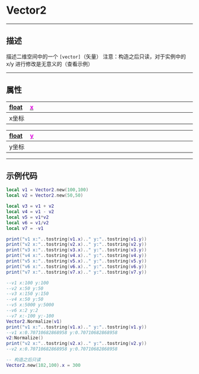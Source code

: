 # Vector2
------------------------------------------------------------------------------------------
## 描述

描述二维空间中的一个 `[vector]`（矢量）
注意：构造之后只读，对于实例中的 x/y 进行修改是无意义的（查看示例）

------------------------------------------------------------------------------------------
## 属性


|<div style="width:1125px">[float](/Api/DataType/Float.md) &emsp;[<font color="dd00dd">x</font>]()</div>|
|:---|
|x坐标|


|<div style="width:1125px">[float](/Api/DataType/Float.md) &emsp;[<font color="dd00dd">y</font>]()</div>|
|:---|
|y坐标|

------------------------------------------------------------------------------------------
## 示例代码

```lua
local v1 = Vector2.new(100,100)
local v2 = Vector2.new(50,50)

local v3 = v1 + v2
local v4 = v1 - v2
local v5 = v1*v2
local v6 = v1/v2
local v7 = -v1

print("v1 x:"..tostring(v1.x).." y:"..tostring(v1.y))
print("v2 x:"..tostring(v2.x).." y:"..tostring(v2.y))
print("v3 x:"..tostring(v3.x).." y:"..tostring(v3.y))
print("v4 x:"..tostring(v4.x).." y:"..tostring(v4.y))
print("v5 x:"..tostring(v5.x).." y:"..tostring(v5.y))
print("v6 x:"..tostring(v6.x).." y:"..tostring(v6.y))
print("v7 x:"..tostring(v7.x).." y:"..tostring(v7.y))

--v1 x:100 y:100
--v2 x:50 y:50
--v3 x:150 y:150
--v4 x:50 y:50
--v5 x:5000 y:5000
--v6 x:2 y:2
--v7 x:-100 y:-100
Vector2.Normalize(v1)
print("v1 x:"..tostring(v1.x).." y:"..tostring(v1.y))
--v1 x:0.70710682868958 y:0.70710682868958
v2:Normalize()
print("v2 x:"..tostring(v2.x).." y:"..tostring(v2.y))
--v2 x:0.70710682868958 y:0.70710682868958

-- 构造之后只读
Vector2.new(102,100).x = 300
```